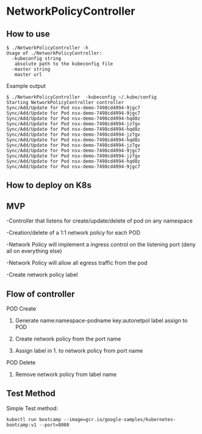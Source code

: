# NetworkPolicyController


## How to use

```
$ ./NetworkPolicyController -h
Usage of ./NetworkPolicyController:
  -kubeconfig string
   absolute path to the kubeconfig file
  -master string
   master url
```

Example output
```
$ ./NetworkPolicyController  -kubeconfig ~/.kube/config
Starting NetworkPolicyController controller
Sync/Add/Update for Pod nsx-demo-7498cd4994-9jgc7
Sync/Add/Update for Pod nsx-demo-7498cd4994-9jgc7
Sync/Add/Update for Pod nsx-demo-7498cd4994-hqd8z
Sync/Add/Update for Pod nsx-demo-7498cd4994-jz7gv
Sync/Add/Update for Pod nsx-demo-7498cd4994-hqd8z
Sync/Add/Update for Pod nsx-demo-7498cd4994-jz7gv
Sync/Add/Update for Pod nsx-demo-7498cd4994-hqd8z
Sync/Add/Update for Pod nsx-demo-7498cd4994-jz7gv
Sync/Add/Update for Pod nsx-demo-7498cd4994-9jgc7
Sync/Add/Update for Pod nsx-demo-7498cd4994-jz7gv
Sync/Add/Update for Pod nsx-demo-7498cd4994-hqd8z
Sync/Add/Update for Pod nsx-demo-7498cd4994-9jgc7
```

## How to deploy on K8s

## MVP
-Controller that listens for create/update/delete of pod on any namespace

-Creation/delete of a 1:1 network policy for each POD

-Network Policy will implement a ingress control on the listening port (deny all on everything else)

-Network Policy will allow all egress traffic from the pod

-Create network policy label

## Flow of controller
POD Create

1. Generate name:namespace-podname key:autonetpol label assign to POD

2. Create network policy from the port name

3. Assign label in 1. to network policy from port name


POD Delete

1. Remove network policy from label name


## Test Method
Simple Test method:

```
kubectl run bootcamp --image=gcr.io/google-samples/kubernetes-bootcamp:v1 --port=8080
```


